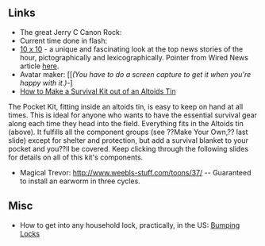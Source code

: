 <div id="wikitext">

Links
-----

-   The great Jerry C Canon Rock:
-   Current time done in flash:
-   [10 x 10](http://www.tenbyten.org/10x10.html) - a unique and
    fascinating look at the top news stories of the hour,
    pictographically and lexicographically. Pointer from Wired News
    article
    [here](http://www.wired.com/news/culture/0,1284,66612,00.html).
-   Avatar maker:
    [[*(You have to do a screen capture to get it when you're happy with
    it.)*-]
-   [How to Make a Survival Kit out of an Altoids
    Tin](http://www.fieldandstream.com/fieldstream/photogallery/0,13355,1225788,00.html)

<div class="indent">

The Pocket Kit, fitting inside an altoids tin, is easy to keep on hand
at all times. This is ideal for anyone who wants to have the essential
survival gear along each time they head into the field. Everything fits
in the Altoids tin (above). It fulfills all the component groups (see
??Make Your Own,?? last slide) except for shelter and protection, but
add a survival blanket to your pocket and you??ll be covered. Keep
clicking through the following slides for details on all of this kit's
components.

</div>

<div class="vspace">

</div>

-   Magical Trevor: <http://www.weebls-stuff.com/toons/37/> --
    Guaranteed to install an earworm in three cycles.

<div class="vspace">

</div>

Misc
----

-   How to get into any household lock, practically, in the US: [Bumping
    Locks](http://wiki.tamouse.org?n=uploads.Main.CoolWebThings.bumping_locks.pdf)

<div class="vspace">

</div>

<div style="display: none;">

Summary:a collection of various cool things on the web
Parent:Main(.<span
class="wikiword">[HomePage](http://wiki.tamouse.org?n=Main.HomePage?action=print)</span>)
<span
class="wikiword">[IncludeMe](http://wiki.tamouse.org?n=Main.IncludeMe?action=edit)[?](http://wiki.tamouse.org?n=Main.IncludeMe?action=edit)</span>:[Main](http://wiki.tamouse.org?n=Main.HomePage?action=print)
Categories:[Collections](http://wiki.tamouse.org?n=Category.Collections)
Tags: cool stuff

</div>

</div>
